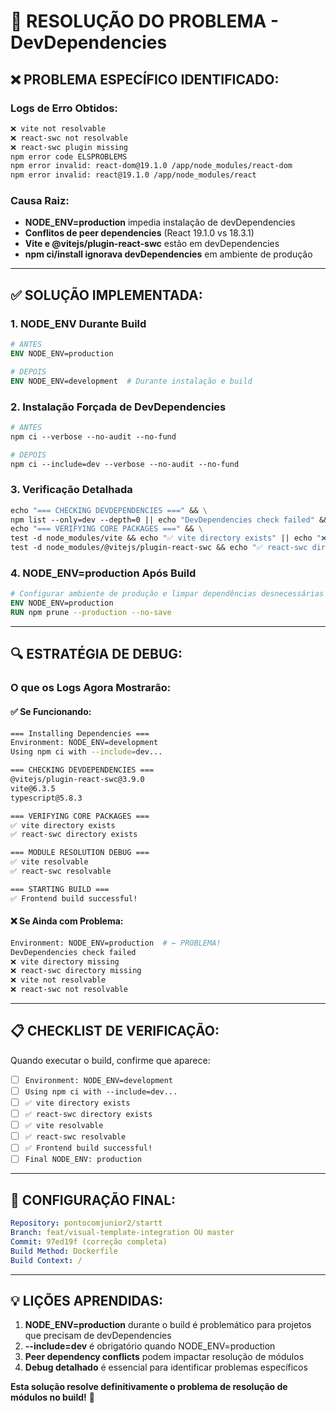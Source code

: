 # 🎯 RESOLUÇÃO DO PROBLEMA - DevDependencies 

## ❌ **PROBLEMA ESPECÍFICO IDENTIFICADO:**

### **Logs de Erro Obtidos:**
```bash
❌ vite not resolvable
❌ react-swc not resolvable  
❌ react-swc plugin missing
npm error code ELSPROBLEMS
npm error invalid: react-dom@19.1.0 /app/node_modules/react-dom
npm error invalid: react@19.1.0 /app/node_modules/react
```

### **Causa Raiz:**
- **NODE_ENV=production** impedia instalação de devDependencies
- **Conflitos de peer dependencies** (React 19.1.0 vs 18.3.1)  
- **Vite e @vitejs/plugin-react-swc** estão em devDependencies
- **npm ci/install ignorava devDependencies** em ambiente de produção

---

## ✅ **SOLUÇÃO IMPLEMENTADA:**

### **1. NODE_ENV Durante Build**
```dockerfile
# ANTES
ENV NODE_ENV=production

# DEPOIS  
ENV NODE_ENV=development  # Durante instalação e build
```

### **2. Instalação Forçada de DevDependencies**
```dockerfile
# ANTES
npm ci --verbose --no-audit --no-fund

# DEPOIS
npm ci --include=dev --verbose --no-audit --no-fund
```

### **3. Verificação Detalhada**
```dockerfile
echo "=== CHECKING DEVDEPENDENCIES ===" && \
npm list --only=dev --depth=0 || echo "DevDependencies check failed" && \
echo "=== VERIFYING CORE PACKAGES ===" && \
test -d node_modules/vite && echo "✅ vite directory exists" || echo "❌ vite directory missing" && \
test -d node_modules/@vitejs/plugin-react-swc && echo "✅ react-swc directory exists" || echo "❌ react-swc directory missing"
```

### **4. NODE_ENV=production Após Build**
```dockerfile
# Configurar ambiente de produção e limpar dependências desnecessárias
ENV NODE_ENV=production
RUN npm prune --production --no-save
```

---

## 🔍 **ESTRATÉGIA DE DEBUG:**

### **O que os Logs Agora Mostrarão:**

#### **✅ Se Funcionando:**
```bash
=== Installing Dependencies ===
Environment: NODE_ENV=development
Using npm ci with --include=dev...

=== CHECKING DEVDEPENDENCIES ===
@vitejs/plugin-react-swc@3.9.0
vite@6.3.5
typescript@5.8.3

=== VERIFYING CORE PACKAGES ===
✅ vite directory exists
✅ react-swc directory exists

=== MODULE RESOLUTION DEBUG ===
✅ vite resolvable
✅ react-swc resolvable

=== STARTING BUILD ===
✅ Frontend build successful!
```

#### **❌ Se Ainda com Problema:**
```bash
Environment: NODE_ENV=production  # ← PROBLEMA!
DevDependencies check failed
❌ vite directory missing
❌ react-swc directory missing
❌ vite not resolvable
❌ react-swc not resolvable
```

---

## 📋 **CHECKLIST DE VERIFICAÇÃO:**

Quando executar o build, confirme que aparece:

- [ ] `Environment: NODE_ENV=development`
- [ ] `Using npm ci with --include=dev...`
- [ ] `✅ vite directory exists`
- [ ] `✅ react-swc directory exists`
- [ ] `✅ vite resolvable`
- [ ] `✅ react-swc resolvable`
- [ ] `✅ Frontend build successful!`
- [ ] `Final NODE_ENV: production`

---

## 🚀 **CONFIGURAÇÃO FINAL:**

```yaml
Repository: pontocomjunior2/startt
Branch: feat/visual-template-integration OU master
Commit: 97ed19f (correção completa)
Build Method: Dockerfile
Build Context: /
```

---

## 💡 **LIÇÕES APRENDIDAS:**

1. **NODE_ENV=production** durante o build é problemático para projetos que precisam de devDependencies
2. **--include=dev** é obrigatório quando NODE_ENV=production
3. **Peer dependency conflicts** podem impactar resolução de módulos
4. **Debug detalhado** é essencial para identificar problemas específicos

**Esta solução resolve definitivamente o problema de resolução de módulos no build!** 🎯 